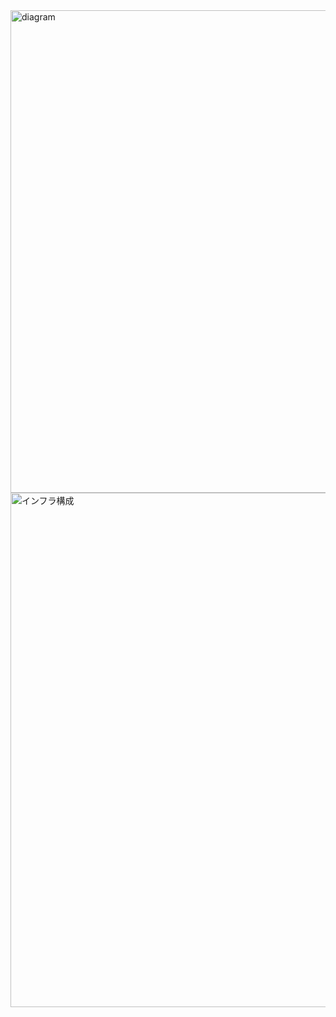
<img width="772" alt="diagram" src="https://user-images.githubusercontent.com/59156545/91533966-b95e3780-e94b-11ea-9324-021ae26bb037.png">


<img width="823" alt="インフラ構成" src="https://user-images.githubusercontent.com/59156545/92551529-30bf8f80-f299-11ea-8803-481226a86b0a.png">
